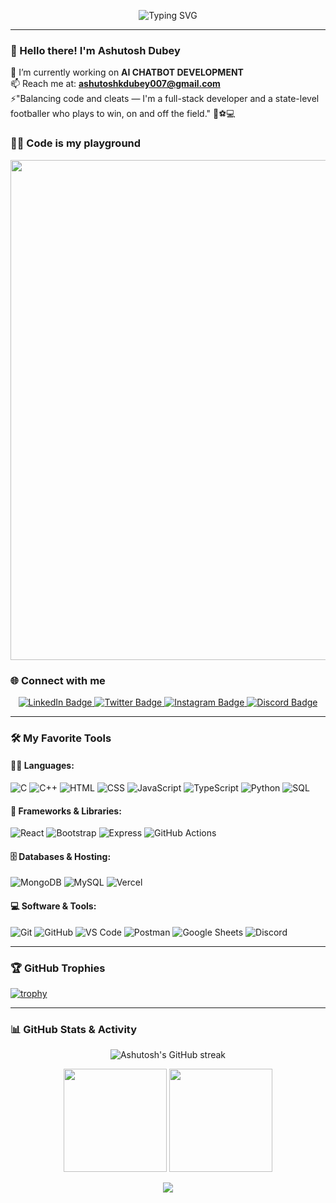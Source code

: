 <!-- Typing SVG Animation -->
<p align="center">
  <img src="https://readme-typing-svg.demolab.com?font=Fira+Code&pause=1000&color=1BB1F7&width=435&lines=Hi+I'm+Ashutosh Dubey;Full-stack+Developer+%7C+AI+Enthusiast;Footballer+%7C+Gamer+%7C+Tech+Explorer" alt="Typing SVG" />
</p>

---

### 👋 Hello there! I'm Ashutosh Dubey

🔭 I’m currently working on **AI CHATBOT DEVELOPMENT**  
📫 Reach me at: **ashutoshkdubey007@gmail.com**  
⚡"Balancing code and cleats — I'm a full-stack developer and a state-level footballer who plays to win, on and off the field." 🧠⚽💻

### 👨‍💻 Code is my playground

<p align="center">
  <img src="https://user-images.githubusercontent.com/74038190/225813708-98b745f2-7d22-48cf-9150-083f1b00d6c9.gif" width="800" />
</p>



### 🌐 Connect with me

<p align="center">
  <a href="https://www.linkedin.com/in/ashutosh-dubey-372950264/" target="_blank">
    <img src="https://img.shields.io/badge/-LinkedIn-0A66C2?style=for-the-badge&logo=linkedin&logoColor=white" alt="LinkedIn Badge"/>
  </a>
  <a href="https://x.com/Ashutos20516672" target="_blank">
    <img src="https://img.shields.io/badge/-Twitter-1DA1F2?style=for-the-badge&logo=twitter&logoColor=white" alt="Twitter Badge"/>
  </a>
  <a href="https://www.instagram.com/_ashutosh_0.1.0_/" target="_blank">
    <img src="https://img.shields.io/badge/-Instagram-E4405F?style=for-the-badge&logo=instagram&logoColor=white" alt="Instagram Badge"/>
  </a>
  <a href="https://discord.gg/rBAnw42SqQ" target="_blank">
    <img src="https://img.shields.io/badge/-Discord-5865F2?style=for-the-badge&logo=discord&logoColor=white" alt="Discord Badge"/>
  </a>
</p>

---

### 🛠️ My Favorite Tools

#### 👨‍💻 Languages:
![C](https://img.shields.io/badge/-C-00599C?logo=c&logoColor=white)
![C++](https://img.shields.io/badge/-C++-00599C?logo=c%2B%2B&logoColor=white)
![HTML](https://img.shields.io/badge/-HTML-E34F26?logo=html5&logoColor=white)
![CSS](https://img.shields.io/badge/-CSS-1572B6?logo=css3&logoColor=white)
![JavaScript](https://img.shields.io/badge/-JavaScript-F7DF1E?logo=javascript&logoColor=black)
![TypeScript](https://img.shields.io/badge/-TypeScript-007ACC?logo=typescript&logoColor=white)
![Python](https://img.shields.io/badge/-Python-3776AB?logo=python&logoColor=white)
![SQL](https://img.shields.io/badge/-SQL-4479A1?logo=postgresql&logoColor=white)

#### 🧰 Frameworks & Libraries:
![React](https://img.shields.io/badge/-React-61DAFB?logo=react&logoColor=black)
![Bootstrap](https://img.shields.io/badge/-Bootstrap-563D7C?logo=bootstrap&logoColor=white)
![Express](https://img.shields.io/badge/-Express.js-000000?logo=express&logoColor=white)
![GitHub Actions](https://img.shields.io/badge/-GitHub%20Actions-2088FF?logo=github-actions&logoColor=white)

#### 🗄️ Databases & Hosting:
![MongoDB](https://img.shields.io/badge/-MongoDB-47A248?logo=mongodb&logoColor=white)
![MySQL](https://img.shields.io/badge/-MySQL-4479A1?logo=mysql&logoColor=white)
![Vercel](https://img.shields.io/badge/-Vercel-000000?logo=vercel&logoColor=white)

#### 💻 Software & Tools:
![Git](https://img.shields.io/badge/-Git-F05032?logo=git&logoColor=white)
![GitHub](https://img.shields.io/badge/-GitHub-181717?logo=github&logoColor=white)
![VS Code](https://img.shields.io/badge/-VS%20Code-007ACC?logo=visual-studio-code&logoColor=white)
![Postman](https://img.shields.io/badge/-Postman-FF6C37?logo=postman&logoColor=white)
![Google Sheets](https://img.shields.io/badge/-Google%20Sheets-34A853?logo=google-sheets&logoColor=white)
![Discord](https://img.shields.io/badge/-Discord-5865F2?logo=discord&logoColor=white)

---

### 🏆 GitHub Trophies
[![trophy](https://github-profile-trophy.vercel.app/?username=AshutoshDubey007&theme=onedark)](https://github.com/ryo-ma/github-profile-trophy)

---

### 📊 GitHub Stats & Activity

<!-- Streak Stats -->
<p align="center">
  <img src="https://github-readme-streak-stats.herokuapp.com/?user=AshutoshDubey007&theme=tokyonight" alt="Ashutosh's GitHub streak" />
</p>

<!-- GitHub Stats -->
<p align="center">
  <img src="https://github-readme-stats.vercel.app/api?username=AshutoshDubey007&show_icons=true&theme=tokyonight" height="165" />
  <img src="https://github-readme-stats.vercel.app/api/top-langs/?username=AshutoshDubey007&layout=compact&theme=tokyonight" height="165" />
</p>

<!-- Activity Graph -->
<p align="center">
  <img src="https://github-readme-activity-graph.vercel.app/graph?username=AshutoshDubey007&theme=tokyo-night" />
</p>

